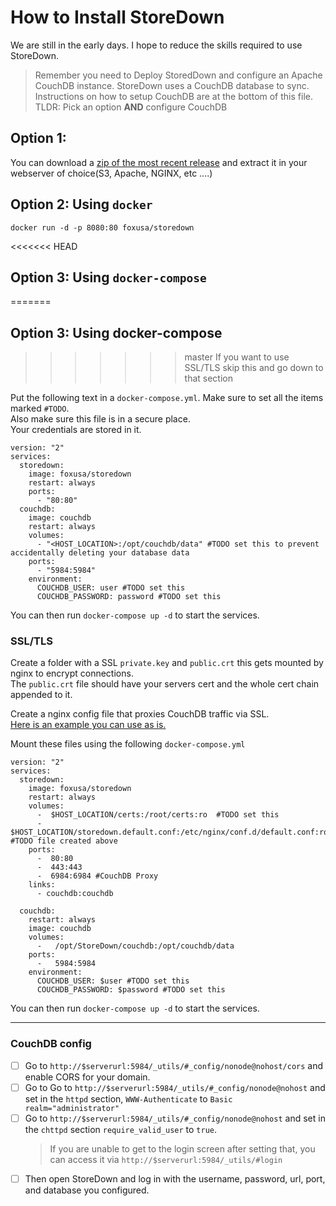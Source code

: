 # How to Install StoreDown

We are still in the early days. 
I hope to reduce the skills required to use StoreDown.

> Remember you need to Deploy StoredDown and configure an Apache CouchDB instance. 
> StoreDown uses a CouchDB database to sync.
> Instructions on how to setup CouchDB are at the bottom of this file.  
> TLDR: Pick an option __AND__ configure CouchDB

## Option 1:
You can download a [zip of the most recent release](https://github.com/FoxUSA/StoreDown/releases) and extract it in your webserver of choice(S3, Apache, NGINX, etc ....)

## Option 2: Using `docker`
`docker run -d -p 8080:80 foxusa/storedown`

<<<<<<< HEAD
## Option 3: Using `docker-compose`
=======
## Option 3: Using docker-compose
>>>>>>> master
> If you want to use SSL/TLS skip this and go down to that section
> 
Put the following text in a `docker-compose.yml`. 
Make sure to set all the items marked `#TODO`.  
Also make sure this file is in a secure place.  
Your credentials are stored in it.  
```
version: "2"
services:
  storedown:
    image: foxusa/storedown
    restart: always
    ports:
      - "80:80"
  couchdb:
    image: couchdb
    restart: always
    volumes:
      - "<HOST_LOCATION>:/opt/couchdb/data" #TODO set this to prevent accidentally deleting your database data
    ports:
      - "5984:5984"
    environment:
      COUCHDB_USER: user #TODO set this
      COUCHDB_PASSWORD: password #TODO set this
```

You can then run `docker-compose up -d` to start the services.

### SSL/TLS
Create a folder with a SSL `private.key` and `public.crt` this gets mounted by nginx to encrypt connections.  
The `public.crt` file should have your servers cert and the whole cert chain appended to it.

Create a nginx config file that proxies CouchDB traffic via SSL.  
[Here is an example you can use as is.](https://github.com/FoxUSA/OpenNote-Docker/blob/master/samples/nginx/default.conf) 

Mount these files using the following `docker-compose.yml`
```
version: "2"
services:
  storedown:
    image: foxusa/storedown
    restart: always
    volumes:
      -  $HOST_LOCATION/certs:/root/certs:ro  #TODO set this
      -  $HOST_LOCATION/storedown.default.conf:/etc/nginx/conf.d/default.conf:ro #TODO file created above
    ports:
      -  80:80
      -  443:443
      -  6984:6984 #CouchDB Proxy
    links:
      - couchdb:couchdb

  couchdb:
    restart: always
    image: couchdb
    volumes:
      -   /opt/StoreDown/couchdb:/opt/couchdb/data
    ports:
      -   5984:5984
    environment:
      COUCHDB_USER: $user #TODO set this
      COUCHDB_PASSWORD: $password #TODO set this

```

You can then run `docker-compose up -d` to start the services.

--- 

### CouchDB config
- [ ] Go to `http://$serverurl:5984/_utils/#_config/nonode@nohost/cors` and enable CORS for your domain.
- [ ] Go to Go to `http://$serverurl:5984/_utils/#_config/nonode@nohost` and set in the `httpd` section, `WWW-Authenticate` to `Basic realm="administrator"`
- [ ] Go to `http://$serverurl:5984/_utils/#_config/nonode@nohost` and set in the `chttpd` section `require_valid_user` to `true`. 
  >If you are unable to get to the login screen after setting that, you can access it via `http://$serverurl:5984/_utils/#login`
- [ ] Then open StoreDown and log in with the username, password, url, port, and database you configured.
